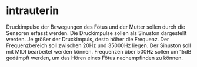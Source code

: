 # intrauterin
Druckimpulse der Bewegungen des Fötus und der Mutter sollen durch die Sensoren erfasst werden. Die Druckimpulse sollen als Sinuston dargestellt werden. Je größer der Druckimpuls, desto höher die Frequenz. Der Frequenzbereich soll zwischen 20Hz und 35000Hz liegen. Der Sinuston soll mit MIDI bearbeitet werden können. Frequenzen über 500Hz sollen um 15dB gedämpft werden, um das Hören eines Fötus nachempfinden zu können. 
